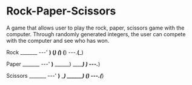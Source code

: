 # Rock-Paper-Scissors

A game that allows user to play the rock, paper, scissors game with the computer. Through randomly generated integers, the user can compete with the computer and see who has won.

Rock
            _______
        ---'   ____)
              (_____)
              (_____)
              (____)
        ---.__(___)

Paper
             _______
        ---'    ____)____
                   ______)
                  _______)
                 _______)
        ---.__________)

Scissors
            _______
        ---'   ____)____
                  ______)
               __________)
              (____)
        ---.__(___)

